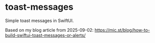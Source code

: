 # toast-messages
Simple toast messages in SwiftUI.

Based on my blog article from 2025-09-02: https://mic.st/blog/how-to-build-swiftui-toast-messages-or-alerts/
